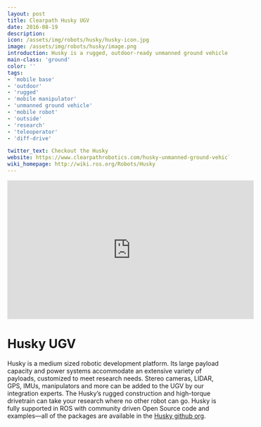 ```yaml
---
layout: post
title: Clearpath Husky UGV
date: 2016-08-19
description:
icon: /assets/img/robots/husky/husky-icon.jpg
image: /assets/img/robots/husky/image.png
introduction: Husky is a rugged, outdoor-ready unmanned ground vehicle (UGV), suitable for research and rapid prototyping applications. 
main-class: 'ground'
color: ''
tags:
- 'mobile base'
- 'outdoor'
- 'rugged'
- 'mobile manipulator'
- 'unmanned ground vehicle'
- 'mobile robot'
- 'outside'
- 'research'
- 'teleoperator'
- 'diff-drive'

twitter_text: Checkout the Husky
website: https://www.clearpathrobotics.com/husky-unmanned-ground-vehicle-robot/
wiki_homepage: http://wiki.ros.org/Robots/Husky
---
```

<iframe width="560" height="315" src="https://www.youtube.com/embed/XRYusHTtaN0" frameborder="0" allowfullscreen></iframe>

# Husky UGV

Husky is a medium sized robotic development platform. Its large payload capacity and power systems accommodate an extensive variety of payloads, customized to meet research needs. Stereo cameras, LIDAR, GPS, IMUs, manipulators and more can be added to the UGV by our integration experts. The Husky’s rugged construction and high-torque drivetrain can take your research where no other robot can go. Husky is fully supported in ROS with community driven Open Source code and examples—all of the packages are available in the [Husky github org](https://github.com/husky).
